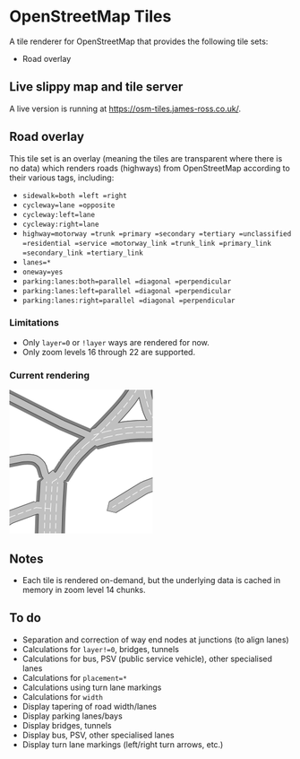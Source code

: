 # OpenStreetMap Tiles

A tile renderer for OpenStreetMap that provides the following tile sets:

- Road overlay

## Live slippy map and tile server

A live version is running at https://osm-tiles.james-ross.co.uk/.

## Road overlay

This tile set is an overlay (meaning the tiles are transparent where there is no data) which renders roads (highways) from OpenStreetMap according to their various tags, including:

- `sidewalk=both =left =right`
- `cycleway=lane =opposite`
- `cycleway:left=lane`
- `cycleway:right=lane`
- `highway=motorway =trunk =primary =secondary =tertiary =unclassified =residential =service =motorway_link =trunk_link =primary_link =secondary_link =tertiary_link`
- `lanes=*`
- `oneway=yes`
- `parking:lanes:both=parallel =diagonal =perpendicular`
- `parking:lanes:left=parallel =diagonal =perpendicular`
- `parking:lanes:right=parallel =diagonal =perpendicular`

### Limitations

- Only `layer=0` or `!layer` ways are rendered for now.
- Only zoom levels 16 through 22 are supported.

### Current rendering

![Example tile](Documentation/example-tile-road-overlay.png)

## Notes

- Each tile is rendered on-demand, but the underlying data is cached in memory in zoom level 14 chunks.

## To do

- Separation and correction of way end nodes at junctions (to align lanes)
- Calculations for `layer!=0`, bridges, tunnels
- Calculations for bus, PSV (public service vehicle), other specialised lanes
- Calculations for `placement=*`
- Calculations using turn lane markings
- Calculations for `width`
- Display tapering of road width/lanes
- Display parking lanes/bays
- Display bridges, tunnels
- Display bus, PSV, other specialised lanes
- Display turn lane markings (left/right turn arrows, etc.)
